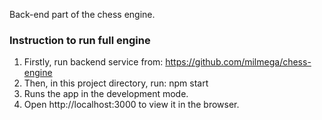 Back-end part of the chess engine.

### Instruction to run full engine
  1. Firstly, run backend service from: https://github.com/milmega/chess-engine
  2. Then, in this project directory, run: npm start
  3. Runs the app in the development mode.
  4. Open http://localhost:3000 to view it in the browser.
